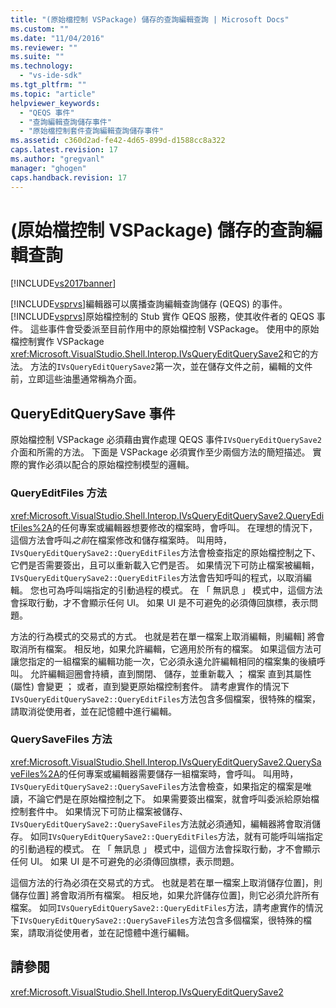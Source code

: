 ```yaml
---
title: "(原始檔控制 VSPackage) 儲存的查詢編輯查詢 | Microsoft Docs"
ms.custom: ""
ms.date: "11/04/2016"
ms.reviewer: ""
ms.suite: ""
ms.technology: 
  - "vs-ide-sdk"
ms.tgt_pltfrm: ""
ms.topic: "article"
helpviewer_keywords: 
  - "QEQS 事件"
  - "查詢編輯查詢儲存事件"
  - "原始檔控制套件查詢編輯查詢儲存事件"
ms.assetid: c360d2ad-fe42-4d65-899d-d1588cc8a322
caps.latest.revision: 17
ms.author: "gregvanl"
manager: "ghogen"
caps.handback.revision: 17
---
```

# (原始檔控制 VSPackage) 儲存的查詢編輯查詢
[!INCLUDE[vs2017banner](../../code-quality/includes/vs2017banner.md)]

[!INCLUDE[vsprvs](../../code-quality/includes/vsprvs_md.md)]編輯器可以廣播查詢編輯查詢儲存 \(QEQS\) 的事件。  [!INCLUDE[vsprvs](../../code-quality/includes/vsprvs_md.md)]原始檔控制的 Stub 實作 QEQS 服務，使其收件者的 QEQS 事件。  這些事件會受委派至目前作用中的原始檔控制 VSPackage。  使用中的原始檔控制實作 VSPackage <xref:Microsoft.VisualStudio.Shell.Interop.IVsQueryEditQuerySave2>和它的方法。  方法的`IVsQueryEditQuerySave2`第一次，並在儲存文件之前，編輯的文件前，立即這些油墨通常稱為介面。  
  
## QueryEditQuerySave 事件  
 原始檔控制 VSPackage 必須藉由實作處理 QEQS 事件`IVsQueryEditQuerySave2`介面和所需的方法。  下面是 VSPackage 必須實作至少兩個方法的簡短描述。  實際的實作必須以配合的原始檔控制模型的邏輯。  
  
### QueryEditFiles 方法  
 <xref:Microsoft.VisualStudio.Shell.Interop.IVsQueryEditQuerySave2.QueryEditFiles%2A>的任何專案或編輯器想要修改的檔案時，會呼叫。  在理想的情況下，這個方法會呼叫*之前*在檔案修改和儲存檔案時。  叫用時， `IVsQueryEditQuerySave2::QueryEditFiles`方法會檢查指定的原始檔控制之下、 它們是否需要簽出，且可以重新載入它們是否。  如果情況下可防止檔案被編輯， `IVsQueryEditQuerySave2::QueryEditFiles`方法會告知呼叫的程式，以取消編輯。  您也可為呼叫端指定的引動過程的模式。  在 「 無訊息 」 模式中，這個方法會採取行動，才不會顯示任何 UI。  如果 UI 是不可避免的必須傳回旗標，表示問題。  
  
 方法的行為模式的交易式的方式。 也就是若在單一檔案上取消編輯，則編輯\] 將會取消所有檔案。  相反地，如果允許編輯，它適用於所有的檔案。  如果這個方法可讓您指定的一組檔案的編輯功能一次，它必須永遠允許編輯相同的檔案集的後續呼叫。  允許編輯迴圈會持續，直到關閉、 儲存，並重新載入 ； 檔案 直到其屬性 \(屬性\) 會變更 ； 或者，直到變更原始檔控制套件。  請考慮實作的情況下`IVsQueryEditQuerySave2::QueryEditFiles`方法包含多個檔案，很特殊的檔案，請取消從使用者，並在記憶體中進行編輯。  
  
### QuerySaveFiles 方法  
 <xref:Microsoft.VisualStudio.Shell.Interop.IVsQueryEditQuerySave2.QuerySaveFiles%2A>的任何專案或編輯器需要儲存一組檔案時，會呼叫。  叫用時， `IVsQueryEditQuerySave2::QuerySaveFiles`方法會檢查，如果指定的檔案是唯讀，不論它們是在原始檔控制之下。  如果需要簽出檔案，就會呼叫委派給原始檔控制套件中。  如果情況下可防止檔案被儲存、 `IVsQueryEditQuerySave2::QuerySaveFiles`方法就必須通知，編輯器將會取消儲存。  如同`IVsQueryEditQuerySave2::QueryEditFiles`方法，就有可能呼叫端指定的引動過程的模式。  在 「 無訊息 」 模式中，這個方法會採取行動，才不會顯示任何 UI。  如果 UI 是不可避免的必須傳回旗標，表示問題。  
  
 這個方法的行為必須在交易式的方式。 也就是若在單一檔案上取消儲存位置\]，則儲存位置\] 將會取消所有檔案。  相反地，如果允許儲存位置\]，則它必須允許所有檔案。  如同`IVsQueryEditQuerySave2::QueryEditFiles`方法，請考慮實作的情況下`IVsQueryEditQuerySave2::QuerySaveFiles`方法包含多個檔案，很特殊的檔案，請取消從使用者，並在記憶體中進行編輯。  
  
## 請參閱  
 <xref:Microsoft.VisualStudio.Shell.Interop.IVsQueryEditQuerySave2>